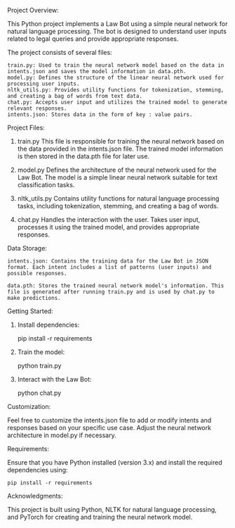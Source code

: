 Project Overview:

This Python project implements a Law Bot using a simple neural network for natural language processing. The bot is designed to understand user inputs related to legal queries and provide appropriate responses. 

The project consists of several files:

    train.py: Used to train the neural network model based on the data in intents.json and saves the model information in data.pth.
    model.py: Defines the structure of the linear neural network used for processing user inputs.
    nltk_utils.py: Provides utility functions for tokenization, stemming, and creating a bag of words from text data.
    chat.py: Accepts user input and utilizes the trained model to generate relevant responses.
    intents.json: Stores data in the form of key : value pairs.

Project Files:

1. train.py
    This file is responsible for training the neural network based on the data provided in the intents.json file. The trained model information is then stored in the data.pth file for later use.

2. model.py
    Defines the architecture of the neural network used for the Law Bot. The model is a simple linear neural network suitable for text classification tasks.

3. nltk_utils.py
    Contains utility functions for natural language processing tasks, including tokenization, stemming, and creating a bag of words.

4. chat.py
    Handles the interaction with the user. Takes user input, processes it using the trained model, and provides appropriate responses.

Data Storage:

    intents.json: Contains the training data for the Law Bot in JSON format. Each intent includes a list of patterns (user inputs) and possible responses.

    data.pth: Stores the trained neural network model's information. This file is generated after running train.py and is used by chat.py to make predictions.

Getting Started:

1. Install dependencies:

    pip install -r requirements

2. Train the model:

    python train.py

4. Interact with the Law Bot:

    python chat.py

Customization:

Feel free to customize the intents.json file to add or modify intents and responses based on your specific use case. Adjust the neural network architecture in model.py if necessary.

Requirements:

Ensure that you have Python installed (version 3.x) and install the required dependencies using:

    pip install -r requirements

Acknowledgments:

This project is built using Python, NLTK for natural language processing, and PyTorch for creating and training the neural network model.
